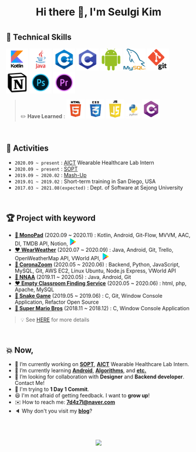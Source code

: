 <center><h1>Hi there 👋, I'm Seulgi Kim<h1></center>

## 🔨 Technical Skills

<img src="/image/logo_kotlin.png" width="60px"> <img src="/image/logo_java.png" width="60px"> <img src="/image/logo_c++.png" width="60px">
<img src="/image/logo_c.png" width="60px"> <img src="/image/logo_android.png" width="60px"> <img src="/image/logo_mysql.png" width="60px"> <img src="/image/logo_git.png" width="60px"> <img src="/image/logo_notion.png" width="60px"> <img src="/image/logo_photoshop.png" width="60px"> <img src="/image/logo_premiere.png" width="60px">

> ✏️ **Have Learned** :
<img src="/image/logo_html.png" width="50px"> <img src="/image/logo_css.png" width="50px"> <img src="/image/logo_js.png" width="50px"> <img src="/image/logo_python.png" width="40px"> <img src="/image/logo_c_sharp.png" width="50px">

<br>

## 🙋 Activities

- `2020.09 ~ present` : [AICT](https://aict.snu.ac.kr/) Wearable Healthcare Lab Intern
- `2020.09 ~ present` : [SOPT](http://sopt.org/wp/)
- `2019.09 ~ 2020.02` : [Mash-Up](https://github.com/mash-up-kr)
- `2019.01 ~ 2019.02` : Short-term training in San Diego, USA
- `2017.03 ~ 2021.08(expected)` : Dept. of Software at Sejong University

<br>

## 🏆 Project with keyword

- **[🖤 MonoPad](https://github.com/team-MonoPad/MonoPad)**  (2020.09 ~ 2020.11) : Kotlin, Android, Git-Flow, MVVM, AAC, DI, TMDB API, Notion, <a href="https://play.google.com/store/apps/details?id=com.project.monopad" target="_blank"><img src="/image/logo_play_store.png" width="20px" /></a>
- **[❤️ WearWeather](https://github.com/WearWeather/WearWeather_Android)** (2020.07 ~ 2020.09) : Java, Android, Git, Trello, OpenWeatherMap API, VWorld API, <a href="https://play.google.com/store/apps/details?id=com.wearweatherapp" target="_blank"><img src="/image/logo_play_store.png" width="20px" /></a>
- **[💜 CoronaZoom](https://www.github.com/4z7l/CoronaZoom_WEB)** (2020.05 ~ 2020.06) : Backend, Python, JavaScript, MySQL, Git, AWS EC2, Linux Ubuntu, Node.js Express, VWorld API
- **[💙 NNAA](https://github.com/mash-up-kr/nnaa-android)** (2019.11 ~ 2020.05) : Java, Android, Git
- **[❤️ Empty Classroom Finding Service](https://github.com/4z7l/2019_DB_Project)** (2020.05 ~ 2020.06) : html, php, Apache, MySQL
- **[💚 Snake Game](https://github.com/myujin/OSS-Snake)** (2019.05 ~ 2019.06) : C, Git, Window Console Application, Refactor Open Source
- **[💛 Super Mario Bros](https://www.github.com/4z7l/SuperMarioBros)** (2018.11 ~ 2018.12) : C, Window Console Application

> 💡 See [HERE](https://4z7l.github.io/portfolio.html) for more details

<br>

## 💥 Now,

- 🏢 I’m currently working on **[SOPT](http://sopt.org/wp/)**, **[AICT](https://aict.snu.ac.kr/)** Wearable Healthcare Lab Intern.
- 🌱 I’m currently learning **[Android](https://github.com/4z7l/Android_Kotlin_Practice)**, **[Algorithms](https://github.com/4z7l/CPP_Algorithms.git)**, and **[etc.](https://github.com/4z7l/Today-I-Learned.git)**
- 👯 I’m looking for collaboration with **Designer** and **Backend developer**. Contact Me!
- 🏃 I'm trying to **1 Day 1 Commit**.
- 😆 I'm not afraid of getting feedback. I want to **grow up**!
- ✉️ How to reach me: **7d4z7l@naver.com**
- 🔈 Why don't you visit my **[blog](https://4z7l.github.io/)**?

<br><br>

<center><img align="center" src="https://github-readme-stats.vercel.app/api?username=4z7l" width="70%"/></center>







<!--
**4z7l/4z7l** is a ✨ _special_ ✨ repository because its `README.md` (this file) appears on your GitHub profile.

Here are some ideas to get you started:

- 🔭 I’m currently working on ...
- 🌱 I’m currently learning ...
- 👯 I’m looking to collaborate on ...
- 🤔 I’m looking for help with ...
- 💬 Ask me about ...
- 📫 How to reach me: ...
- 😄 Pronouns: ...
- ⚡ Fun fact: ...

Gist :
https://github.com/matchai/awesome-pinned-gists
https://github.com/bokub/github-stats-box
  -->
